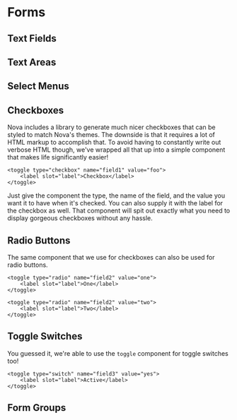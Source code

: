 # Forms

## Text Fields

## Text Areas

## Select Menus

## Checkboxes

Nova includes a library to generate much nicer checkboxes that can be styled to match Nova's themes. The downside is that it requires a lot of HTML markup to accomplish that. To avoid having to constantly write out verbose HTML though, we've wrapped all that up into a simple component that makes life significantly easier!

```
<toggle type="checkbox" name="field1" value="foo">
	<label slot="label">Checkbox</label>
</toggle>
```

Just give the component the type, the name of the field, and the value you want it to have when it's checked. You can also supply it with the label for the checkbox as well. That component will spit out exactly what you need to display gorgeous checkboxes without any hassle.

## Radio Buttons

The same component that we use for checkboxes can also be used for radio buttons.

```
<toggle type="radio" name="field2" value="one">
	<label slot="label">One</label>
</toggle>

<toggle type="radio" name="field2" value="two">
	<label slot="label">Two</label>
</toggle>
```

## Toggle Switches

You guessed it, we're able to use the `toggle` component for toggle switches too!

```
<toggle type="switch" name="field3" value="yes">
	<label slot="label">Active</label>
</toggle>
```

## Form Groups